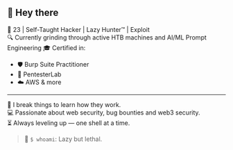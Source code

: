 ## 👋 Hey there

🎯 23 | Self-Taught Hacker | Lazy Hunter™ | Exploit   
🔍 Currently grinding through active HTB machines and AI/ML Prompt Engineering 
🎓 Certified in:  
- 🛡️ Burp Suite Practitioner  
- 🧪 PentesterLab  
- ☁️ AWS & more  

---

💭 I break things to learn how they work.  
💻 Passionate about web security, bug bounties and web3 security.  
⏳ Always leveling up — one shell at a time.

> 🐚 `$ whoami`: Lazy but lethal.






<!--
**0xCh3ckm4t3/0xCh3ckm4t3** is a ✨ _special_ ✨ repository because its `README.md` (this file) appears on your GitHub profile.

Here are some ideas to get you started:

- 🔭 I’m currently working on ...
- 🌱 I’m currently learning ...
- 👯 I’m looking to collaborate on ...
- 🤔 I’m looking for help with ...
- 💬 Ask me about ...
- 📫 How to reach me: ...
- 😄 Pronouns: ...
- ⚡ Fun fact: ...
-->
